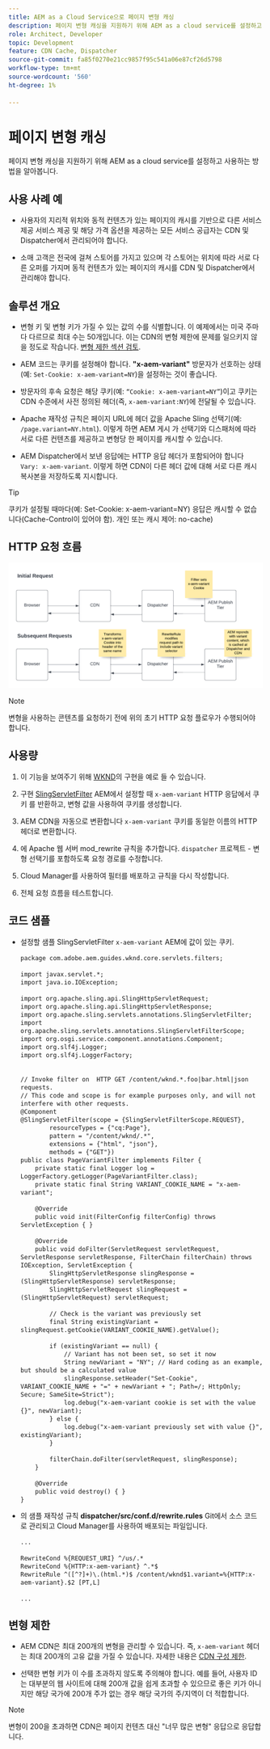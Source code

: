 ```yaml
---
title: AEM as a Cloud Service으로 페이지 변형 캐싱
description: 페이지 변형 캐싱을 지원하기 위해 AEM as a cloud service를 설정하고 사용하는 방법을 알아봅니다.
role: Architect, Developer
topic: Development
feature: CDN Cache, Dispatcher
source-git-commit: fa85f0270e21cc9857f95c541a06e87cf26d5798
workflow-type: tm+mt
source-wordcount: '560'
ht-degree: 1%

---
```


# 페이지 변형 캐싱

페이지 변형 캐싱을 지원하기 위해 AEM as a cloud service를 설정하고 사용하는 방법을 알아봅니다.

## 사용 사례 예

+ 사용자의 지리적 위치와 동적 컨텐츠가 있는 페이지의 캐시를 기반으로 다른 서비스 제공 서비스 제공 및 해당 가격 옵션을 제공하는 모든 서비스 공급자는 CDN 및 Dispatcher에서 관리되어야 합니다.

+ 소매 고객은 전국에 걸쳐 스토어를 가지고 있으며 각 스토어는 위치에 따라 서로 다른 오퍼를 가지며 동적 컨텐츠가 있는 페이지의 캐시를 CDN 및 Dispatcher에서 관리해야 합니다.

## 솔루션 개요

+ 변형 키 및 변형 키가 가질 수 있는 값의 수를 식별합니다. 이 예제에서는 미국 주마다 다르므로 최대 수는 50개입니다. 이는 CDN의 변형 제한에 문제를 일으키지 않을 정도로 작습니다. [변형 제한 섹션 검토](#variant-limitations).

+ AEM 코드는 쿠키를 설정해야 합니다. __&quot;x-aem-variant&quot;__ 방문자가 선호하는 상태(예: `Set-Cookie: x-aem-variant=NY`)을 설정하는 것이 좋습니다.

+ 방문자의 후속 요청은 해당 쿠키(예: `“Cookie: x-aem-variant=NY”`)이고 쿠키는 CDN 수준에서 사전 정의된 헤더(즉, `x-aem-variant:NY`)에 전달될 수 있습니다.

+ Apache 재작성 규칙은 페이지 URL에 헤더 값을 Apache Sling 선택기(예: `/page.variant=NY.html`). 이렇게 하면 AEM 게시 가 선택기와 디스패처에 따라 서로 다른 컨텐츠를 제공하고 변형당 한 페이지를 캐시할 수 있습니다.

+ AEM Dispatcher에서 보낸 응답에는 HTTP 응답 헤더가 포함되어야 합니다 `Vary: x-aem-variant`. 이렇게 하면 CDN이 다른 헤더 값에 대해 서로 다른 캐시 복사본을 저장하도록 지시합니다.

>[!TIP]
>
>쿠키가 설정될 때마다(예: Set-Cookie: x-aem-variant=NY) 응답은 캐시할 수 없습니다(Cache-Control이 있어야 함). 개인 또는 캐시 제어: no-cache)

## HTTP 요청 흐름

![변형 캐시 요청 흐름](./assets/variant-cache-request-flow.png)

>[!NOTE]
>
>변형을 사용하는 콘텐츠를 요청하기 전에 위의 초기 HTTP 요청 플로우가 수행되어야 합니다.

## 사용량

1. 이 기능을 보여주기 위해 [WKND](https://experienceleague.adobe.com/docs/experience-manager-learn/getting-started-wknd-tutorial-develop/overview.html)의 구현을 예로 들 수 있습니다.

1. 구현 [SlingServletFilter](https://sling.apache.org/documentation/the-sling-engine/filters.html) AEM에서 설정할 때 `x-aem-variant` HTTP 응답에서 쿠키 를 반환하고, 변형 값을 사용하여 쿠키를 생성합니다.

1. AEM CDN을 자동으로 변환합니다 `x-aem-variant` 쿠키를 동일한 이름의 HTTP 헤더로 변환합니다.

1. 에 Apache 웹 서버 mod_rewrite 규칙을 추가합니다. `dispatcher` 프로젝트 - 변형 선택기를 포함하도록 요청 경로를 수정합니다.

1. Cloud Manager를 사용하여 필터를 배포하고 규칙을 다시 작성합니다.

1. 전체 요청 흐름을 테스트합니다.

## 코드 샘플

+ 설정할 샘플 SlingServletFilter `x-aem-variant` AEM에 값이 있는 쿠키.

   ```
   package com.adobe.aem.guides.wknd.core.servlets.filters;
   
   import javax.servlet.*;
   import java.io.IOException;
   
   import org.apache.sling.api.SlingHttpServletRequest;
   import org.apache.sling.api.SlingHttpServletResponse;
   import org.apache.sling.servlets.annotations.SlingServletFilter;
   import org.apache.sling.servlets.annotations.SlingServletFilterScope;
   import org.osgi.service.component.annotations.Component;
   import org.slf4j.Logger;
   import org.slf4j.LoggerFactory;
   
   
   // Invoke filter on  HTTP GET /content/wknd.*.foo|bar.html|json requests.
   // This code and scope is for example purposes only, and will not interfere with other requests.
   @Component
   @SlingServletFilter(scope = {SlingServletFilterScope.REQUEST},
           resourceTypes = {"cq:Page"},
           pattern = "/content/wknd/.*",
           extensions = {"html", "json"},
           methods = {"GET"})
   public class PageVariantFilter implements Filter {
       private static final Logger log = LoggerFactory.getLogger(PageVariantFilter.class);
       private static final String VARIANT_COOKIE_NAME = "x-aem-variant";
   
       @Override
       public void init(FilterConfig filterConfig) throws ServletException { }
   
       @Override
       public void doFilter(ServletRequest servletRequest, ServletResponse servletResponse, FilterChain filterChain) throws IOException, ServletException {
           SlingHttpServletResponse slingResponse = (SlingHttpServletResponse) servletResponse;
           SlingHttpServletRequest slingRequest = (SlingHttpServletRequest) servletRequest;
   
           // Check is the variant was previously set
           final String existingVariant = slingRequest.getCookie(VARIANT_COOKIE_NAME).getValue();
   
           if (existingVariant == null) {
               // Variant has not been set, so set it now
               String newVariant = "NY"; // Hard coding as an example, but should be a calculated value
               slingResponse.setHeader("Set-Cookie", VARIANT_COOKIE_NAME + "=" + newVariant + "; Path=/; HttpOnly; Secure; SameSite=Strict");
               log.debug("x-aem-variant cookie is set with the value {}", newVariant);
           } else {
               log.debug("x-aem-variant previously set with value {}", existingVariant);
           }
   
           filterChain.doFilter(servletRequest, slingResponse);
       }
   
       @Override
       public void destroy() { }
   }
   ```

+ 의 샘플 재작성 규칙 __dispatcher/src/conf.d/rewrite.rules__ Git에서 소스 코드로 관리되고 Cloud Manager를 사용하여 배포되는 파일입니다.

   ```
   ...
   
   RewriteCond %{REQUEST_URI} ^/us/.*  
   RewriteCond %{HTTP:x-aem-variant} ^.*$  
   RewriteRule ^([^?]+)\.(html.*)$ /content/wknd$1.variant=%{HTTP:x-aem-variant}.$2 [PT,L] 
   
   ...
   ```

## 변형 제한

+ AEM CDN은 최대 200개의 변형을 관리할 수 있습니다. 즉, `x-aem-variant` 헤더는 최대 200개의 고유 값을 가질 수 있습니다. 자세한 내용은 [CDN 구성 제한](https://docs.fastly.com/en/guides/resource-limits).

+ 선택한 변형 키가 이 수를 초과하지 않도록 주의해야 합니다.  예를 들어, 사용자 ID는 대부분의 웹 사이트에 대해 200개 값을 쉽게 초과할 수 있으므로 좋은 키가 아니지만 해당 국가에 200개 주가 없는 경우 해당 국가의 주/지역이 더 적합합니다.

>[!NOTE]
>
>변형이 200을 초과하면 CDN은 페이지 컨텐츠 대신 &quot;너무 많은 변형&quot; 응답으로 응답합니다.
